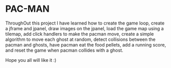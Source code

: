 # **PAC-MAN**


ThroughOut this project I have learned how to create the game loop, create a jframe and jpanel, draw images on the jpanel, load the game map using a tilemap, add click handlers to make the pacman move, create a simple algorithm to move each ghost at random, detect collisions between the pacman and ghosts, have pacman eat the food pellets, add a running score, and reset the game when pacman collides with a ghost.

Hope you all will like it :) 

